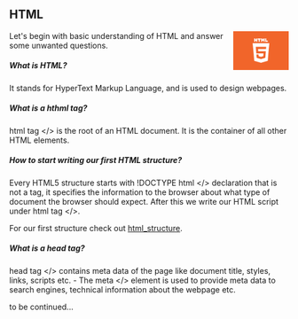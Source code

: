 ## HTML


<img src = "html5.jpeg" width = 100px height = 70px align = "right"/>


Let's begin with basic understanding of HTML and answer some unwanted questions.

##### What is HTML?

It stands for HyperText Markup Language, and is used to design webpages.

##### What is a hthml tag?

html tag </> is the root of an HTML document. It is the container of all other HTML elements.

##### How to start writing our first HTML structure?

Every HTML5 structure starts with !DOCTYPE html </> declaration that is not a tag, it specifies the information to the browser about what type of document the browser should expect. After this we write our HTML script under html tag </>.

For our first structure check out <a href = "html_structure.html">html_structure</a>.

##### What is a head tag?

head tag </> contains meta data of the page like document title, styles, links, scripts etc.
	 - The meta </> element is used to provide meta data to search engines, technical information about the webpage etc.
	
to be continued...
 